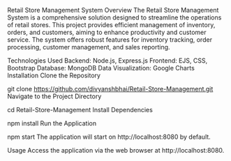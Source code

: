 Retail Store Management System
Overview
The Retail Store Management System is a comprehensive solution designed to streamline the operations of retail stores. This project provides efficient management of inventory, orders, and customers, aiming to enhance productivity and customer service. The system offers robust features for inventory tracking, order processing, customer management, and sales reporting.

Technologies Used
Backend: Node.js, Express.js
Frontend: EJS, CSS, Bootstrap
Database: MongoDB
Data Visualization: Google Charts
Installation
Clone the Repository

git clone https://github.com/divyanshbhai/Retail-Store-Management.git
Navigate to the Project Directory

cd Retail-Store-Management
Install Dependencies

npm install
Run the Application

npm start
The application will start on http://localhost:8080 by default.

Usage
Access the application via the web browser at http://localhost:8080.
